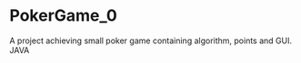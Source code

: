 PokerGame_0
===========

A project achieving small poker game containing algorithm, points and GUI. JAVA
